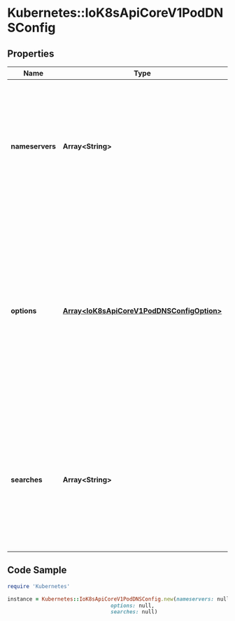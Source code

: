 # Kubernetes::IoK8sApiCoreV1PodDNSConfig

## Properties

Name | Type | Description | Notes
------------ | ------------- | ------------- | -------------
**nameservers** | **Array&lt;String&gt;** | A list of DNS name server IP addresses. This will be appended to the base nameservers generated from DNSPolicy. Duplicated nameservers will be removed. | [optional] 
**options** | [**Array&lt;IoK8sApiCoreV1PodDNSConfigOption&gt;**](IoK8sApiCoreV1PodDNSConfigOption.md) | A list of DNS resolver options. This will be merged with the base options generated from DNSPolicy. Duplicated entries will be removed. Resolution options given in Options will override those that appear in the base DNSPolicy. | [optional] 
**searches** | **Array&lt;String&gt;** | A list of DNS search domains for host-name lookup. This will be appended to the base search paths generated from DNSPolicy. Duplicated search paths will be removed. | [optional] 

## Code Sample

```ruby
require 'Kubernetes'

instance = Kubernetes::IoK8sApiCoreV1PodDNSConfig.new(nameservers: null,
                                 options: null,
                                 searches: null)
```


